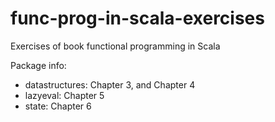 # func-prog-in-scala-exercises
Exercises of book functional programming in Scala

Package info:
- datastructures: Chapter 3, and Chapter 4
- lazyeval: Chapter 5
- state: Chapter 6

